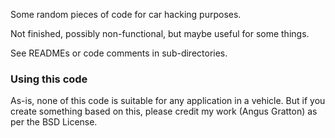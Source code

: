 Some random pieces of code for car hacking purposes.

Not finished, possibly non-functional, but maybe useful for some things.

See READMEs or code comments in sub-directories.

### Using this code

As-is, none of this code is suitable for any application in a vehicle. But if you create something based on this, please credit my work (Angus Gratton) as per the BSD License.
